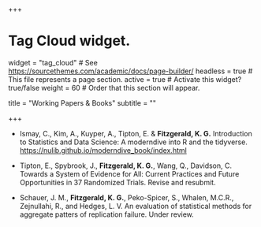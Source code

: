 +++

# Tag Cloud widget.
widget = "tag_cloud"  # See https://sourcethemes.com/academic/docs/page-builder/
headless = true  # This file represents a page section.
active = true # Activate this widget? true/false
weight = 60  # Order that this section will appear.

title = "Working Papers & Books"
subtitle = ""

+++

- Ismay, C., Kim, A., Kuyper, A., Tipton, E. & **Fitzgerald, K. G.**
Introduction to Statistics and Data Science: A moderndive into R and the tidyverse. https://nulib.github.io/moderndive_book/index.html

- Tipton, E., Spybrook, J., **Fitzgerald, K. G.**, Wang, Q., Davidson, C. Towards a System of Evidence for All: Current Practices and Future Opportunities in 37 Randomized Trials. Revise and resubmit.

- Schauer, J. M., **Fitzgerald, K. G.**, Peko-Spicer, S., Whalen, M.C.R., Zejnullahi, R., and Hedges, L. V. An evaluation of statistical methods for aggregate patters of replication failure. Under review.
